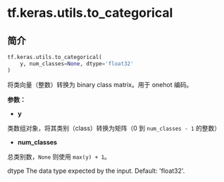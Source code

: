 # tf.keras.utils.to_categorical

## 简介

```python
tf.keras.utils.to_categorical(
    y, num_classes=None, dtype='float32'
)
```

将类向量（整数）转换为 binary class matrix。用于 onehot 编码。

**参数：**

- **y**

类数组对象，将其类别（class）转换为矩阵（0 到 `num_classes - 1` 的整数）

- **num_classes**

总类别数，`None` 则使用 `max(y) + 1`。


dtype	The data type expected by the input. Default: 'float32'.
